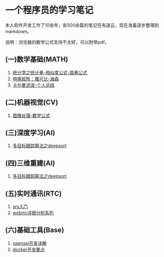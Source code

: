 # 一个程序员的学习笔记
本人软件开发工作了10余年，有500余篇的笔记在有道云，现在准备逐步整理到markdown。

说明：浏览器的数学公式支持不太好，可以附带pdf。

## (一)数学基础(MATH)
1. [统计学之统计量-相似度公式-距离公式](http://note.youdao.com/noteshare?id=940a04719b5411c743ebc8773a1084ab)
2. [特殊矩阵：雅可比-海森](http://note.youdao.com/noteshare?id=70dac0d479c400dc7361a2bcd5301d54)
3. [卡尔曼滤波-个人总结](https://note.youdao.com/ynoteshare1/index.html?id=d017939340c681b27f1c9491bc7b7dce)

## (二)机器视觉(CV)
1. [图像处理-数学公式](cv/math.md)

## (三)深度学习(AI)
1. [多目标跟踪算法之deepsort]()

## (四)三维重建(AI)
1. [多目标跟踪算法之deepsort]()

## (五)实时通讯(RTC)
1. [srs入门](rtc/learn_srs.md)
2. [webrtc详细分析系列](rtc/webrtc.md)

## (六)基础工具(Base)
1. [openssl开发详解]()
1. [docker开发要点](base/docker.md)